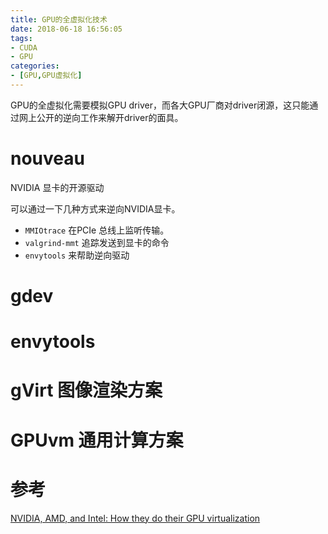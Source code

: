 ```yaml
---
title: GPU的全虚拟化技术
date: 2018-06-18 16:56:05
tags:
- CUDA
- GPU
categories:
- [GPU,GPU虚拟化]
---
```


GPU的全虚拟化需要模拟GPU driver，而各大GPU厂商对driver闭源，这只能通过网上公开的逆向工作来解开driver的面具。
<!-- more -->

# nouveau

NVIDIA 显卡的开源驱动

可以通过一下几种方式来逆向NVIDIA显卡。

- `MMIOtrace` 在PCIe 总线上监听传输。
- `valgrind-mmt` 追踪发送到显卡的命令
- `envytools` 来帮助逆向驱动


# gdev


# envytools



# gVirt 图像渲染方案


# GPUvm 通用计算方案

# 参考
[NVIDIA, AMD, and Intel: How they do their GPU virtualization](https://www.brianmadden.com/opinion/NVIDIA-AMD-and-Intel-How-they-do-their-GPU-virtualization)
